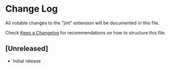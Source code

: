 # Change Log
All notable changes to the "jint" extension will be documented in this file.

Check [Keep a Changelog](http://keepachangelog.com/) for recommendations on how to structure this file.

## [Unreleased]
- Initial release